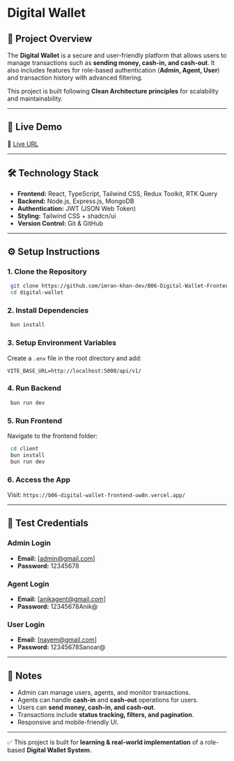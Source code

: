 # Digital Wallet

## 📌 Project Overview

The **Digital Wallet** is a secure and user-friendly platform that allows users to manage transactions such as **sending money, cash-in, and cash-out**. It also includes features for role-based authentication (**Admin, Agent, User**) and transaction history with advanced filtering.

This project is built following **Clean Architecture principles** for scalability and maintainability.

---

## 🚀 Live Demo

🔗 [Live URL](https://b06-digital-wallet-frontend-uw8n.vercel.app/)

---

## 🛠 Technology Stack

- **Frontend:** React, TypeScript, Tailwind CSS, Redux Toolkit, RTK Query
- **Backend:** Node.js, Express.js, MongoDB
- **Authentication:** JWT (JSON Web Token)
- **Styling:** Tailwind CSS + shadcn/ui
- **Version Control:** Git & GitHub

---

## ⚙️ Setup Instructions

### 1. Clone the Repository

```bash
 git clone https://github.com/imran-khan-dev/B06-Digital-Wallet-Frontend
 cd digital-wallet
```

### 2. Install Dependencies

```bash
 bun install
```

### 3. Setup Environment Variables

Create a `.env` file in the root directory and add:

```env
VITE_BASE_URL=http://localhost:5000/api/v1/
```

### 4. Run Backend

```bash
 bun run dev
```

### 5. Run Frontend

Navigate to the frontend folder:

```bash
 cd client
 bun install
 bun run dev
```

### 6. Access the App

Visit: `https://b06-digital-wallet-frontend-uw8n.vercel.app/`

---

## 🔑 Test Credentials

### Admin Login

- **Email:** [admin@gmail.com]
- **Password:** 12345678

### Agent Login

- **Email:** [anikagent@gmail.com]
- **Password:** 12345678Anik@

### User Login

- **Email:** [nayem@gmail.com]
- **Password:** 12345678Sanoar@

---

## 📖 Notes

- Admin can manage users, agents, and monitor transactions.
- Agents can handle **cash-in** and **cash-out** operations for users.
- Users can **send money, cash-in, and cash-out**.
- Transactions include **status tracking, filters, and pagination**.
- Responsive and mobile-friendly UI.

---

✅ This project is built for **learning & real-world implementation** of a role-based **Digital Wallet System**.
